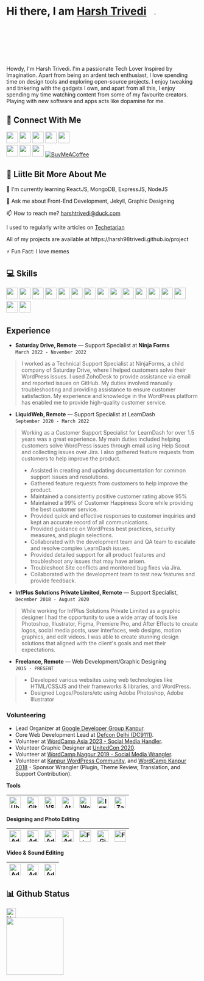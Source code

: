 # Hi there, I am [Harsh Trivedi](https://harsh98trivedi.github.io/)&nbsp;&nbsp;&nbsp;<img width="3%" src="https://i.imgur.com/u2WLlB8.gif" />

Howdy, I'm Harsh Trivedi. I'm a passionate Tech Lover Inspired by Imagination. Apart from being an ardent tech enthusiast, I love spending time on design tools and exploring open-source projects. I enjoy tweaking and tinkering with the gadgets I own, and apart from all this, I enjoy spending my time watching content from some of my favourite creators. Playing with new software and apps acts like dopamine for me.

## 👥 Connect With Me
<a href="https://www.facebook.com/harsh98trivedi/"><img src="https://img.shields.io/badge/Facebook-%231877F2.svg?style=for-the-badge&logo=Facebook&logoColor=white" style="margin-bottom: 5px;" height="30px" target="_blank"></a>
<a href="https://twitter.com/harsh98trivedi"><img src="https://img.shields.io/badge/Twitter-%231DA1F2.svg?style=for-the-badge&logo=Twitter&logoColor=white" style="margin-bottom: 5px;" height="30px" target="_blank"></a>
<a href="https://www.instagram.com/harsh98trivedi/"><img src="https://img.shields.io/badge/Instagram-%23E4405F.svg?style=for-the-badge&logo=Instagram&logoColor=white" style="margin-bottom: 5px;" height="30px" target="_blank"></a>
<a href="https://www.linkedin.com/in/harsh98trivedi"><img src="https://img.shields.io/badge/linkedin-%230077B5.svg?style=for-the-badge&logo=linkedin&logoColor=white" style="margin-bottom: 5px;" height="30px" target="_blank"></a>
<a href="https://www.youtube.com/c/harsh98trivedi/"><img src="https://img.shields.io/badge/YouTube-%23FF0000.svg?style=for-the-badge&logo=YouTube&logoColor=white" style="margin-bottom: 5px;" height="30px" target="_blank"></a>
<br/>
<a href="https://discordapp.com/users/%E0%A4%B9%E0%A4%B0%E0%A5%8D%E0%A4%B7#3527"><img src="https://img.shields.io/badge/Discord-%237289DA.svg?style=for-the-badge&logo=discord&logoColor=white" style="margin-bottom: 5px;" height="30px" target="_blank"></a>
<a href="http://reddit.com/u/harshtrivedi"><img src="https://img.shields.io/badge/Reddit-FF4500?style=for-the-badge&logo=reddit&logoColor=white" style="margin-bottom: 5px;" height="30px" target="_blank"></a>
<a href="https://www.behance.net/harsh98trivedi"><img src="https://img.shields.io/badge/Behance-1769ff?style=for-the-badge&logo=behance&logoColor=white" style="margin-bottom: 5px;" height="30px" target="_blank"></a> [![BuyMeACoffee](https://img.shields.io/badge/Buy%20Me%20a%20Coffee-ffdd00?style=for-the-badge&logo=buy-me-a-coffee&logoColor=black)](https://buymeacoffee.com/harshtrivedi) 

## 💫 Liitle Bit More About Me
<p>🌱 I'm currently learning ReactJS, MongoDB, ExpressJS, NodeJS</p>
<p>💬 Ask me about Front-End Development, Jekyll, Graphic Designing</p>
<p>📫 How to reach me? <a href="harshtrivedi@duck.com">harshtrivedi@duck.com</a></p>
<p>I used to regularly write articles on <a href="https://www.techetarian.com">Techetarian</a></p>
<p>All of my projects are available at <a href="https://harsh98trivedi.github.io/project"></a>https://harsh98trivedi.github.io/project</p>
<p>⚡ Fun Fact: I love memes</p>

## 💻 Skills
<p>
<img src="https://img.shields.io/badge/Jekyll-CE0001?style=for-the-badge&logo=jekyll&logoColor=#CE0001" style="margin-bottom: 5px;" height="30px">
<img src="https://img.shields.io/badge/c-%2300599C.svg?style=for-the-badge&logo=c&logoColor=white" style="margin-bottom: 5px;" height="30px">
<img src="https://img.shields.io/badge/javascript-%23323330.svg?style=for-the-badge&logo=javascript&logoColor=%23F7DF1E" style="margin-bottom: 5px;" height="30px">
<img src="https://img.shields.io/badge/html5-%23E34F26.svg?style=for-the-badge&logo=html5&logoColor=white" style="margin-bottom: 5px;" height="30px">
<img src="https://img.shields.io/badge/css3-%231572B6.svg?style=for-the-badge&logo=css3&logoColor=white" style="margin-bottom: 5px;" height="30px">
<img src="https://img.shields.io/badge/php-5C54FB.svg?style=for-the-badge&logo=php&logoColor=white" style="margin-bottom: 5px;" height="30px">
<img src="https://img.shields.io/badge/bootstrap-%23563D7C.svg?style=for-the-badge&logo=bootstrap&logoColor=white" style="margin-bottom: 5px;" height="30px">
<img src="https://img.shields.io/badge/react-%2320232a.svg?style=for-the-badge&logo=react&logoColor=%2361DAFB" style="margin-bottom: 5px;" height="30px">
<img src="https://img.shields.io/badge/tailwindcss-%2338B2AC.svg?style=for-the-badge&logo=tailwind-css&logoColor=white" style="margin-bottom: 5px;" height="30px">
<img src="https://img.shields.io/badge/bulma-cyan?style=for-the-badge&logo=bulma&logoColor=black" style="margin-bottom: 5px;" height="30px">
<img src="https://img.shields.io/badge/node.js-6DA55F?style=for-the-badge&logo=node.js&logoColor=white" style="margin-bottom: 5px;" height="30px">
<img src="https://img.shields.io/badge/express.js-%23404d59.svg?style=for-the-badge&logo=express&logoColor=%2361DAFB" style="margin-bottom: 5px;" height="30px">
<img src="https://img.shields.io/badge/git-%23F05033.svg?style=for-the-badge&logo=git&logoColor=white" style="margin-bottom: 5px;" height="30px">
<img src="https://img.shields.io/badge/-Arduino-00979D?style=for-the-badge&logo=Arduino&logoColor=white" style="margin-bottom: 5px;" height="30px">
<img src="https://img.shields.io/badge/Linux-FCC624?style=for-the-badge&logo=linux&logoColor=black" style="margin-bottom: 5px;" height="30px">
<img src="https://img.shields.io/badge/Sass-DC5E9C?style=for-the-badge&logo=sass&logoColor=white" style="margin-bottom: 5px;" height="30px">
</p>

## Experience
- **Saturday Drive, Remote** — Support Specialist at **Ninja Forms** <br> ```March 2022 - November 2022```
> I worked as a Technical Support Specialist at NinjaForms, a child company of Saturday Drive, where I helped customers solve their WordPress issues. I used ZohoDesk to provide assistance via email and reported issues on GitHub. My duties involved manually troubleshooting and providing assistance to ensure customer satisfaction. My experience and knowledge in the WordPress platform has enabled me to provide high-quality customer service.
- **LiquidWeb, Remote** — Support Specialist at LearnDash <br> ```September 2020 - March 2022```
> Working as a Customer Support Specialist for LearnDash for over 1.5 years was a great experience. My main duties included helping customers solve WordPress issues through email using Help Scout and collecting issues over Jira. I also gathered feature requests from customers to help improve the product.<be>
> - Assisted in creating and updating documentation for common support issues and resolutions.
> - Gathered feature requests from customers to help improve the product.
> - Maintained a consistently positive customer rating above 95%
> - Maintained a 99% of Customer Happiness Score while providing the best customer service.
> - Provided quick and effective responses to customer inquiries and kept an accurate record of all communications.
> - Provided guidance on WordPress best practices, security measures, and plugin selections.
> - Collaborated with the development team and QA team to escalate and resolve complex LearnDash issues.
> - Provided detailed support for all product features and troubleshoot any issues that may have arisen.
> - Troubleshoot Site conflicts and monitored bug fixes via Jira.
> - Collaborated with the development team to test new features and provide feedback.

- **InfPlus Solutions Private Limited, Remote** — Support Specialist, <br> ```December 2018 - August 2020```
> While working for InfPlus Solutions Private Limited as a graphic designer I had the opportunity to use a wide array of tools like Photoshop, Illustrator, Figma, Premiere Pro, and After Effects to create logos, social media posts, user interfaces, web designs, motion graphics, and edit videos. I was able to create stunning design solutions that aligned with the client's goals and met their expectations.
- **Freelance, Remote** — Web Development/Graphic Designing <br> ```2015 - PRESENT```
> * Developed various websites using web technologies like HTML/CSS/JS and their frameworks & libraries, and WordPress. <br>
> * Designed Logos/Posters/etc using Adobe Photoshop, Adobe Illustrator

 ### Volunteering
 - Lead Organizer at [Google Developer Group Kanpur](https://gdg.community.dev/gdg-kanpur/).
 - Core Web Development Lead at [Defcon Delhi (DC9111)](https://defcon9111.org/).
 - Volunteer at [WordCamp Asia 2023 - Social Media Handler](https://asia.wordcamp.org/2023/).
 - Volunteer Graphic Designer at [UnitedCon 2020](https://www.facebook.com/unitedconindia/).
 - Volunteer at [WordCamp Nagpur 2019 - Social Media Wrangler](https://nagpur.wordcamp.org/2019/).
 - Volunteer at [Kanpur WordPress Community](https://www.meetup.com/wordpress-kanpur/), and [WordCamp Kanpur 2018](https://kanpur.wordcamp.org/2018) - Sponsor Wrangler (Plugin, Theme Review, Translation, and Support Contribution).

 **Tools**
 
<img alt="Ubuntu" width="30px" src="https://raw.githubusercontent.com/harsh98trivedi/harsh98trivedi/master/icons/Ubuntu.svg"/>|<img alt="Git" width="30px" src="https://raw.githubusercontent.com/harsh98trivedi/harsh98trivedi/master/icons/Git.svg"/>|<img alt="VSCode" width="30px" src="https://raw.githubusercontent.com/harsh98trivedi/harsh98trivedi/master/icons/VSCode.svg"/>|<img alt="Atom" width="30px" src="https://raw.githubusercontent.com/harsh98trivedi/harsh98trivedi/master/icons/Atom.svg"/>|<img alt="WordPress" width="30px" src="https://raw.githubusercontent.com/harsh98trivedi/harsh98trivedi/master/icons/WP.svg"/>|<img alt="IFTTT" width="30px" src="https://www.vectorlogo.zone/logos/ifttt/ifttt-ar21.svg"/>|<img alt="Zapier" width="30px" src="https://www.vectorlogo.zone/logos/zapier/zapier-icon.svg"/>
 |--|--|--|--|--|--|--|
 
 **Designing and Photo Editing**
 
<img alt="Adobe Photoshop" width="30px" src="https://raw.githubusercontent.com/harsh98trivedi/harsh98trivedi/master/icons/PS.svg"/>|<img alt="Adobe Lightroom" width="30px" src="https://raw.githubusercontent.com/harsh98trivedi/harsh98trivedi/master/icons/LR.svg"/>|<img alt="Adobe Illustrator" width="30px" src="https://raw.githubusercontent.com/harsh98trivedi/harsh98trivedi/master/icons/AI.svg"/>|<img alt="Adobe XD" width="30px" src="https://raw.githubusercontent.com/harsh98trivedi/harsh98trivedi/master/icons/XD.svg"/>|<img alt="Figma" width="30px" src="https://raw.githubusercontent.com/harsh98trivedi/harsh98trivedi/master/icons/Figma.svg"/>|<img alt="Gimp" width="30px" src="https://raw.githubusercontent.com/harsh98trivedi/harsh98trivedi/master/icons/Gimp.svg"/>|<img alt="Framer" width="30px" src="https://www.vectorlogo.zone/logos/framer/framer-icon.svg"/>
 |--|--|--|--|--|--|--|

**Video & Sound Editing**

<img alt="Adobe Premiere Pro" width="30px" src="https://raw.githubusercontent.com/harsh98trivedi/harsh98trivedi/master/icons/PremierePro.svg"/>|<img alt="Adobe After Effects" width="30px" src="https://raw.githubusercontent.com/harsh98trivedi/harsh98trivedi/master/icons/AfterEffects.svg"/>|<img alt="Adobe Audition" width="30px" src="https://raw.githubusercontent.com/harsh98trivedi/harsh98trivedi/master/icons/Audition.svg"/>
|--|--|--|

## 📊 Github Status
<img height="25px" src="https://profile-counter.glitch.me/harsh98trivedi/count.svg" alt="Harsh Trivedi"/><br>
<img height="150px" src="https://github-readme-streak-stats.herokuapp.com?user=harsh98trivedi&theme=chartreuse-dark&border_radius=5)](https://git.io/streak-stats"/>
